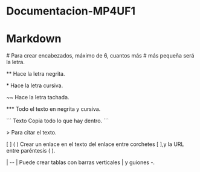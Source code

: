 # Documentacion-MP4UF1
   <h1>Markdown</h1>
   <p> # Para crear encabezados, máximo de 6, cuantos más # más pequeña será la letra.</p>
<p>**	Hace la letra negrita.</p>
<p>*	Hace la letra cursiva.</p>
<p>~~	Hace la letra tachada.</p>
<p>***	Todo el texto en negrita y cursiva.</p>
```
Texto	Copia todo lo que hay dentro.
```
<p>> 	Para citar el texto.</p>
<p>[ ] ( )	Crear un enlace en el texto del enlace entre corchetes [ ],y la URL entre paréntesis ( ).</p>
<p>| -- | 	Puede crear tablas con barras verticales | y guiones -.</p>
